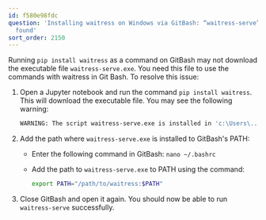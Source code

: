 ```yaml
---
id: f580e98fdc
question: 'Installing waitress on Windows via GitBash: “waitress-serve” command not
  found'
sort_order: 2150
---
```


Running `pip install waitress` as a command on GitBash may not download the executable file `waitress-serve.exe`. You need this file to use the commands with waitress in Git Bash. To resolve this issue:

1. Open a Jupyter notebook and run the command `pip install waitress`. This will download the executable file. You may see the following warning:
   
   ```bash
   WARNING: The script waitress-serve.exe is installed in 'c:\Users\....\anaconda3\Scripts' which is not on PATH. Consider adding this directory to PATH or, if you prefer to suppress this warning, use --no-warn-script-location.
   ```

2. Add the path where `waitress-serve.exe` is installed to GitBash's PATH:

   - Enter the following command in GitBash: `nano ~/.bashrc`
   
   - Add the path to `waitress-serve.exe` to PATH using the command:
     
     ```bash
     export PATH="/path/to/waitress:$PATH"
     ```

3. Close GitBash and open it again. You should now be able to run `waitress-serve` successfully.

